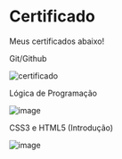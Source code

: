 # Certificado </center>

Meus certificados abaixo!

Git/Github

![certificado](https://user-images.githubusercontent.com/99449012/159583572-6c9fc000-5af1-4932-861d-adcb65096589.jpg)

Lógica de Programação

![image](https://user-images.githubusercontent.com/99449012/163691495-e87bdca0-6161-425c-bbd1-39d6aea65acf.png)

CSS3 e HTML5 (Introdução)

![image](https://user-images.githubusercontent.com/99449012/163691508-bc90b95f-76a6-4494-9431-f8c5afe42c5b.png)



